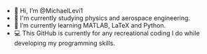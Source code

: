 - 👋 Hi, I’m @MichaelLevi1
- 👀 I'm currently studying physics and aerospace engineering.
- 🌱 I’m currently learning MATLAB, LaTeX and Python.
- 💻 This GitHub is currently for any recreational coding I do while developing my programming skills.

<!---
MichaelLevi1/MichaelLevi1 is a ✨ special ✨ repository because its `README.md` (this file) appears on your GitHub profile.
You can click the Preview link to take a look at your changes.
--->
